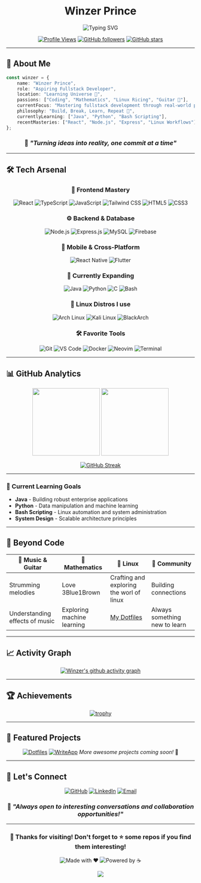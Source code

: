 <div align="center">

# Winzer Prince

<img src="https://readme-typing-svg.herokuapp.com/?lines=Fullstack+Developer+in+Training;Linux+Enthusiast;Ricing+in+Arch;Always+Learning+Something+New;Building+Cool+Stuff+Daily&font=Fira%20Code&center=true&width=380&height=50&duration=4000&pause=1000" alt="Typing SVG" />

[![Profile Views](https://komarev.com/ghpvc/?username=winzerprince&label=Profile%20Views&color=0e75b6&style=for-the-badge)](https://github.com/winzerprince)
[![GitHub followers](https://img.shields.io/github/followers/winzerprince?label=Followers&style=for-the-badge&logo=github)](https://github.com/winzerprince?tab=followers)
[![GitHub stars](https://img.shields.io/github/stars/winzerprince?label=Stars&style=for-the-badge&logo=github)](https://github.com/winzerprince?tab=repositories)

</div>

---

## 🚀 About Me

```typescript
const winzer = {
    name: "Winzer Prince",
    role: "Aspiring Fullstack Developer",
    location: "Learning Universe 🌌",
    passions: ["Coding", "Mathematics", "Linux Ricing", "Guitar 🎸"],
    currentFocus: "Mastering fullstack development through real-world projects",
    philosophy: "Build, Break, Learn, Repeat 🔄",
    currentlyLearning: ["Java", "Python", "Bash Scripting"],
    recentMasteries: ["React", "Node.js", "Express", "Linux Workflows"]
};
```

<div align="center">

### 🎯 *"Turning ideas into reality, one commit at a time"*

</div>

---

## 🛠️ Tech Arsenal

<div align="center">

### 🎨 Frontend Mastery
![React](https://img.shields.io/badge/React-20232A?style=for-the-badge&logo=react&logoColor=61DAFB)
![TypeScript](https://img.shields.io/badge/TypeScript-007ACC?style=for-the-badge&logo=typescript&logoColor=white)
![JavaScript](https://img.shields.io/badge/JavaScript-F7DF1E?style=for-the-badge&logo=javascript&logoColor=black)
![Tailwind CSS](https://img.shields.io/badge/Tailwind_CSS-38B2AC?style=for-the-badge&logo=tailwind-css&logoColor=white)
![HTML5](https://img.shields.io/badge/HTML5-E34F26?style=for-the-badge&logo=html5&logoColor=white)
![CSS3](https://img.shields.io/badge/CSS3-1572B6?style=for-the-badge&logo=css3&logoColor=white)

### ⚙️ Backend & Database
![Node.js](https://img.shields.io/badge/Node.js-43853D?style=for-the-badge&logo=node.js&logoColor=white)
![Express.js](https://img.shields.io/badge/Express.js-404D59?style=for-the-badge&logo=express&logoColor=white)
![MySQL](https://img.shields.io/badge/MySQL-005C84?style=for-the-badge&logo=mysql&logoColor=white)
![Firebase](https://img.shields.io/badge/Firebase-039BE5?style=for-the-badge&logo=firebase&logoColor=white)

### 📱 Mobile & Cross-Platform
![React Native](https://img.shields.io/badge/React_Native-20232A?style=for-the-badge&logo=react&logoColor=61DAFB)
![Flutter](https://img.shields.io/badge/Flutter-02569B?style=for-the-badge&logo=flutter&logoColor=white)

### 🔧 Currently Expanding
![Java](https://img.shields.io/badge/Java-ED8B00?style=for-the-badge&logo=openjdk&logoColor=white)
![Python](https://img.shields.io/badge/Python-3776AB?style=for-the-badge&logo=python&logoColor=white)
![C](https://img.shields.io/badge/C-00599C?style=for-the-badge&logo=c&logoColor=white)
![Bash](https://img.shields.io/badge/Bash-4EAA25?style=for-the-badge&logo=gnu-bash&logoColor=white)

### 🐧 Linux Distros I use
![Arch Linux](https://img.shields.io/badge/Arch%20Linux-1793D1?style=for-the-badge&logo=arch-linux&logoColor=white)
![Kali Linux](https://img.shields.io/badge/Kali%20Linux-557C94?style=for-the-badge&logo=kali-linux&logoColor=white)
![BlackArch](https://img.shields.io/badge/BlackArch-000000?style=for-the-badge&logo=arch-linux&logoColor=white)

### 🛠️ Favorite Tools
![Git](https://img.shields.io/badge/Git-F05032?style=for-the-badge&logo=git&logoColor=white)
![VS Code](https://img.shields.io/badge/VS%20Code-007ACC?style=for-the-badge&logo=visual-studio-code&logoColor=white)
![Docker](https://img.shields.io/badge/Docker-2496ED?style=for-the-badge&logo=docker&logoColor=white)
![Neovim](https://img.shields.io/badge/Neovim-57A143?style=for-the-badge&logo=neovim&logoColor=white)
![Terminal](https://img.shields.io/badge/Terminal-000000?style=for-the-badge&logo=gnome-terminal&logoColor=white)

</div>

---

## 📊 GitHub Analytics

<div align="center">

<img height="180em" src="https://github-readme-stats.vercel.app/api?username=winzerprince&show_icons=true&theme=tokyonight&include_all_commits=true&count_private=true"/>
<img height="180em" src="https://github-readme-stats.vercel.app/api/top-langs/?username=winzerprince&layout=compact&langs_count=8&theme=tokyonight"/>

</div>

<div align="center">

[![GitHub Streak](https://streak-stats.demolab.com/?user=winzerprince&theme=tokyonight)](https://git.io/streak-stats)

</div>

---


### 🚀 Current Learning Goals

- **Java** - Building robust enterprise applications
- **Python** - Data manipulation and machine learning
- **Bash Scripting** - Linux automation and system administration
- **System Design** - Scalable architecture principles

---

## 🎸 Beyond Code

<div align="center">

| 🎵 Music & Guitar | 🧮 Mathematics | 🐧 Linux | 👥 Community |
|-------------------|----------------|------------------|---------------|
| Strumming melodies | Love 3Blue1Brown | Crafting and exploring the worl of linux | Building connections |
| Understanding effects of music | Exploring machine learning | [My Dotfiles](https://github.com/winzerprince/dotfiles) | Always something new to learn |

</div>

---

## 📈 Activity Graph

<div align="center">

[![Winzer's github activity graph](https://github-readme-activity-graph.vercel.app/graph?username=winzerprince&theme=tokyo-night)](https://github.com/winzerprince)

</div>

---

## 🏆 Achievements

<div align="center">

[![trophy](https://github-profile-trophy.vercel.app/?username=winzerprince&theme=tokyonight&no-frame=false&no-bg=false&margin-w=4)](https://github.com/ryo-ma/github-profile-trophy)

</div>

---

## 🎯 Featured Projects

<div align="center">

[![Dotfiles](https://github-readme-stats.vercel.app/api/pin/?username=winzerprince&repo=dotfiles&theme=tokyonight)](https://github.com/winzerprince/dotfiles)
[![WriteApp](https://github-readme-stats.vercel.app/api/pin/?username=winzerprince&repo=taskaban&theme=tokyonight)](https://github.com/winzerprince/writeapp)
*More awesome projects coming soon!* 🚀

</div>

---

## 🤝 Let's Connect

<div align="center">

[![GitHub](https://img.shields.io/badge/GitHub-100000?style=for-the-badge&logo=github&logoColor=white)](https://github.com/winzerprince)
[![LinkedIn](https://img.shields.io/badge/LinkedIn-0077B5?style=for-the-badge&logo=linkedin&logoColor=white)](https://linkedin.com/in/winzerprince)
[![Email](https://img.shields.io/badge/Email-D14836?style=for-the-badge&logo=gmail&logoColor=white)](mailto:aitajprince200@gmail.com)

### 💬 *"Always open to interesting conversations and collaboration opportunities!"*

</div>

---

<div align="center">

### 🌟 Thanks for visiting! Don't forget to ⭐ some repos if you find them interesting!

![Made with ❤️](https://img.shields.io/badge/Made%20with-❤️-green?style=for-the-badge)
![Powered by ☕](https://img.shields.io/badge/Powered%20by-☕-white?style=for-the-badge)

<img src="https://raw.githubusercontent.com/Trilokia/Trilokia/379277808c61ef204768a61bbc5d25bc7798ccf1/bottom_header.svg" />

</div>
